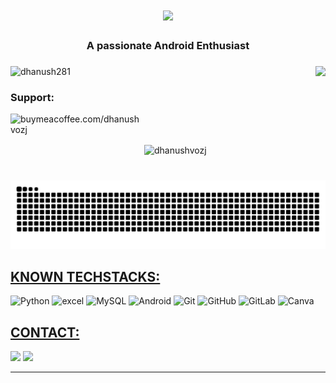 <h1 align="center">
    <img src="https://readme-typing-svg.herokuapp.com/?font=Righteous&size=35&center=true&vCenter=true&width=500&height=70&duration=4000&lines=Hi+There!+👋;+I'm+Dhanush;" />
</h1>

<h3 align="center">A passionate Android Enthusiast </h3>

###

<img align="right" height="150" src="https://i.giphy.com/media/v1.Y2lkPTc5MGI3NjExcW50MGxlNmtyZHZzeG96YXV0NWQ0MHFnNHNjdWw3Y2MyMnplMGhrciZlcD12MV9pbnRlcm5hbF9naWZfYnlfaWQmY3Q9Zw/zkNBtlymM6zX4DndrU/giphy.gif"  />

###

<p align="left"> <img src="https://komarev.com/ghpvc/?username=dhanush281w&label=Profile%20views&color=0e75b6&style=flat" alt="dhanush281" /> </p>

<h3 align="left">Support:</h3>
<p><a href="https://www.buymeacoffee.com/dhanushvozj"> <img align="left" src="https://cdn.buymeacoffee.com/buttons/v2/default-yellow.png" height="50" width="210" alt="buymeacoffee.com/dhanushvozj" /></a></p><br><br>


<p>&nbsp;<img align="center" src="https://github-readme-stats.vercel.app/api?username=dhanush281&show_icons=true&locale=en" alt="dhanushvozj" /></p>

###

<br clear="both">

<img src="https://raw.githubusercontent.com/dhanush281/dhanush281/output/snake.svg" alt="Snake animation" />

###

<h2><u>KNOWN TECHSTACKS:</u></h2>

![Python](https://img.shields.io/badge/Python-000000?style=for-the-badge&logo=python&logoColor=yellow)
![excel](https://img.shields.io/badge/excel-000000?style=for-the-badge&logo=excel&logoColor=yellow)
![MySQL](https://img.shields.io/badge/mysql-000000?style=for-the-badge&logo=mysql&logoColor=FCFF00)
![Android](https://img.shields.io/badge/AOSP-000000?style=for-the-badge&logo=android&logoColor=34A853)
![Git](https://img.shields.io/badge/git-000000?style=for-the-badge&logo=git&logoColor=%23F05032)
![GitHub](https://img.shields.io/badge/github-000000?style=for-the-badge&logo=github&logoColor=FFFFFF)
![GitLab](https://img.shields.io/badge/gitlab-000000?style=for-the-badge&logo=gitlab&logoColor=%23FC6D26)
![Canva](https://img.shields.io/badge/canva-000000?style=for-the-badge&logo=canva&logoColor=%2300C4CC)

<h2><u>CONTACT:</u></h2>

<a href="https://t.me/solocaptainblaze"><img src="https://img.shields.io/badge/Telegram-000000?style=for-the-badge&logo=telegram&logoColor=2CA5E0"/></a>
<a href="https://dhanush3699@gmail.com"><img src="https://img.shields.io/badge/Gmail-000000?style=for-the-badge&logo=gmail&logoColor=D14836"/></a>

---
